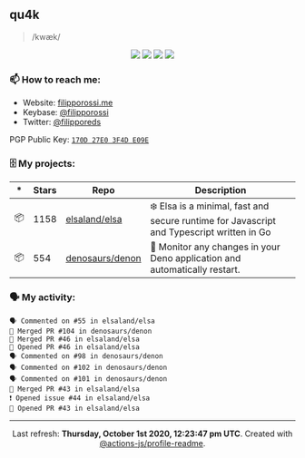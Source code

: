 ## qu4k

> /kwæk/

<p align="center">
  <img src="https://img.shields.io/badge/last%20major%20release-aug.%202000-important" />
  <img src="https://img.shields.io/badge/unminified%20size-6%20feet%206%20inches-informational" />
  <img src="https://img.shields.io/badge/vulnerabilities-high-critical" />
  <img src="https://img.shields.io/badge/code%20quality-A%20for%20effort-success" />
</p>

### 📫 How to reach me:

- Website: [filipporossi.me](https://filipporossi.me/)
- Keybase: [@filipporossi](https://keybase.io/filipporossi)
- Twitter: [@filipporeds](https://keybase.io/filipporeds)

PGP Public Key: [`170D 27E0 3F4D E09E`](https://keybase.io/filipporossi/pgp_keys.asc)

### 🗄 My projects:

|*|Stars|Repo|Description|
|---|---|---|---|
| 📦 | 1158 | [elsaland/elsa](https://github.com/elsaland/elsa) | ❄️ Elsa is a minimal, fast and secure runtime for Javascript and Typescript written in Go |
| 📦 | 554 | [denosaurs/denon](https://github.com/denosaurs/denon) | 👀 Monitor any changes in your Deno application and automatically restart. |

### 🗣 My activity:

```
🗣 Commented on #55 in elsaland/elsa
🎉 Merged PR #104 in denosaurs/denon
🎉 Merged PR #46 in elsaland/elsa
💪 Opened PR #46 in elsaland/elsa
🗣 Commented on #98 in denosaurs/denon
🗣 Commented on #102 in denosaurs/denon
🗣 Commented on #101 in denosaurs/denon
🎉 Merged PR #43 in elsaland/elsa
❗️ Opened issue #44 in elsaland/elsa
💪 Opened PR #43 in elsaland/elsa
```

---

<p align="center">Last refresh: <b>Thursday, October 1st 2020, 12:23:47 pm UTC</b>. Created with <a href=https://github.com/marketplace/actions/profile-readme>@actions-js/profile-readme</a>.</p>
